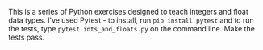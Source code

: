 This is a series of Python exercises designed to teach integers and float data types. I've used Pytest - to install, run `pip install pytest` and to run the tests, type `pytest ints_and_floats.py` on the command line. Make the tests pass.  
